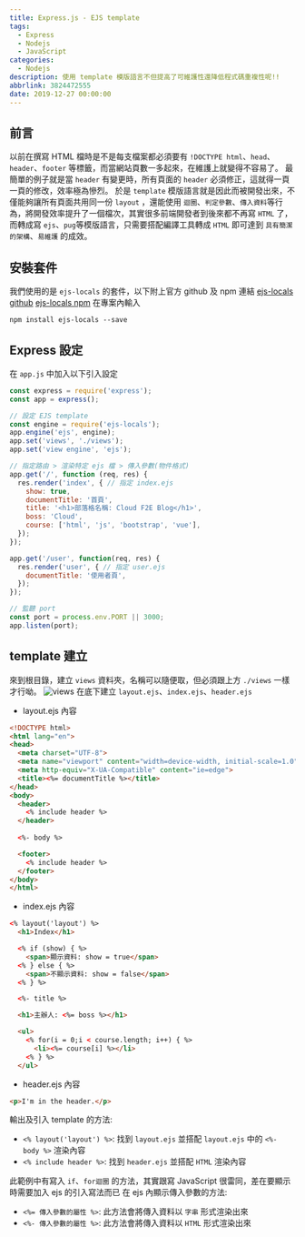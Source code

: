 ```yaml
---
title: Express.js - EJS template
tags:
  - Express
  - Nodejs
  - JavaScript
categories:
  - Nodejs
description: 使用 template 模版語言不但提高了可維護性還降低程式碼重複性呢!!
abbrlink: 3824472555
date: 2019-12-27 00:00:00
---
```

## 前言
以前在撰寫 HTML 檔時是不是每支檔案都必須要有 `!DOCTYPE html`、`head`、`header`、`footer` 等標籤，而當網站頁數一多起來，在維護上就變得不容易了。
最簡單的例子就是當 `header` 有變更時，所有頁面的 `header` 必須修正，這就得一頁一頁的修改，效率極為慘烈。
於是 `template` 模版語言就是因此而被開發出來，不僅能夠讓所有頁面共用同一份 `layout` ，還能使用 `迴圈`、`判定參數`、`傳入資料`等行為，將開發效率提升了一個檔次，其實很多前端開發者到後來都不再寫 `HTML` 了，而轉成寫 `ejs`、`pug`等模版語言，只需要搭配編譯工具轉成 `HTML` 即可達到 `具有簡潔的架構`、`易維護` 的成效。

## 安裝套件
我們使用的是 `ejs-locals` 的套件，以下附上官方 github 及 npm 連結
[ejs-locals github](https://github.com/randometc/ejs-locals)
[ejs-locals npm](https://www.npmjs.com/package/ejs-locals)
在專案內輸入
```
npm install ejs-locals --save
```
## Express 設定
在 `app.js` 中加入以下引入設定
``` JavaScript
const express = require('express');
const app = express();

// 設定 EJS template
const engine = require('ejs-locals');
app.engine('ejs', engine);
app.set('views', './views');
app.set('view engine', 'ejs');

// 指定路由 > 渲染特定 ejs 檔 > 傳入參數(物件格式)
app.get('/', function (req, res) {
  res.render('index', { // 指定 index.ejs
    show: true,
    documentTitle: '首頁',
    title: '<h1>部落格名稱: Cloud F2E Blog</h1>',
    boss: 'Cloud',
    course: ['html', 'js', 'bootstrap', 'vue'],
  });
});

app.get('/user', function(req, res) {
  res.render('user', { // 指定 user.ejs
    documentTitle: '使用者頁',
  });
});

// 監聽 port
const port = process.env.PORT || 3000;
app.listen(port);
```

## template 建立
來到根目錄，建立 `views` 資料夾，名稱可以隨便取，但必須跟上方 `./views` 一樣才行呦。
![views](https://i.imgur.com/k8SZMkx.png)
在底下建立 `layout.ejs`、`index.ejs`、`header.ejs`
* layout.ejs 內容
``` HTML
<!DOCTYPE html>
<html lang="en">
<head>
  <meta charset="UTF-8">
  <meta name="viewport" content="width=device-width, initial-scale=1.0">
  <meta http-equiv="X-UA-Compatible" content="ie=edge">
  <title><%= documentTitle %></title>
</head>
<body>
  <header>
    <% include header %>
  </header>
  
  <%- body %>

  <footer>
    <% include header %>
  </footer>
</body>
</html>
```
* index.ejs 內容
``` HTML
<% layout('layout') %>
  <h1>Index</h1>

  <% if (show) { %>
    <span>顯示資料: show = true</span>
  <% } else { %>
    <span>不顯示資料: show = false</span>
  <% } %>

  <%- title %> 

  <h1>主辦人: <%= boss %></h1>

  <ul>
    <% for(i = 0;i < course.length; i++) { %>
      <li><%= course[i] %></li>
    <% } %>
  </ul>
```
* header.ejs 內容
``` HTML
<p>I'm in the header.</p>
```
輸出及引入 template 的方法:
* `<% layout('layout') %>`: 找到 `layout.ejs` 並搭配 `layout.ejs` 中的 `<%- body %>` 渲染內容
* `<% include header %>`: 找到 `header.ejs` 並搭配 `HTML` 渲染內容

此範例中有寫入 `if`、`for迴圈` 的方法，其實跟寫 JavaScript 很雷同，差在要顯示時需要加入 ejs 的引入寫法而已
在 ejs 內顯示傳入參數的方法:
* `<%= 傳入參數的屬性 %>`: 此方法會將傳入資料以 `字串` 形式渲染出來
* `<%- 傳入參數的屬性 %>`: 此方法會將傳入資料以 `HTML` 形式渲染出來
